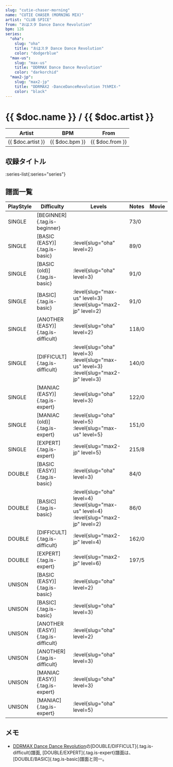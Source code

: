 ```yaml
---
slug: "cutie-chaser-morning"
name: "CUTIE CHASER (MORNING MIX)"
artist: "CLUB SPICE"
from: "おはスタ Dance Dance Revolution"
bpm: 126
series:
  "oha":
    slug: "oha"
    title: "おはスタ Dance Dance Revolution"
    color: "dodgerblue"
  "max-us":
    slug: "max-us"
    title: "DDRMAX Dance Dance Revolution"
    color: "darkorchid"
  "max2-jp":
    slug: "max2-jp"
    title: "DDRMAX2 -DanceDanceRevolution 7thMIX-"
    color: "black"
---
```


# {{ $doc.name }} / {{ $doc.artist }}

|Artist|BPM|From|
|------|---|----|
|{{ $doc.artist }}|{{ $doc.bpm }}|{{ $doc.from }}|

## 収録タイトル

:series-list{:series="series"}

## 譜面一覧

|PlayStyle|Difficulty|Levels|Notes|Movie|
|---------|----------|------|-----|-----|
|SINGLE|[BEGINNER]{.tag.is-beginner}||73/0||
|SINGLE|[BASIC (EASY)]{.tag.is-basic}|:level{slug="oha" level=2}|89/0||
|SINGLE|[BASIC (old)]{.tag.is-basic}|:level{slug="oha" level=3}|91/0||
|SINGLE|[BASIC]{.tag.is-basic}|:level{slug="max-us" level=3} :level{slug="max2-jp" level=2}|91/0||
|SINGLE|[ANOTHER (EASY)]{.tag.is-difficult}|:level{slug="oha" level=2}|118/0||
|SINGLE|[DIFFICULT]{.tag.is-difficult}|:level{slug="oha" level=3} :level{slug="max-us" level=3} :level{slug="max2-jp" level=3}|140/0||
|SINGLE|[MANIAC (EASY)]{.tag.is-expert}|:level{slug="oha" level=3}|122/0||
|SINGLE|[MANIAC (old)]{.tag.is-expert}|:level{slug="oha" level=5} :level{slug="max-us" level=5}|151/0||
|SINGLE|[EXPERT]{.tag.is-expert}|:level{slug="max2-jp" level=5}|215/8||
|DOUBLE|[BASIC (EASY)]{.tag.is-basic}|:level{slug="oha" level=3}|84/0||
|DOUBLE|[BASIC]{.tag.is-basic}|:level{slug="oha" level=4} :level{slug="max-us" level=4} :level{slug="max2-jp" level=2}|86/0||
|DOUBLE|[DIFFICULT]{.tag.is-difficult}|:level{slug="max2-jp" level=4}|162/0||
|DOUBLE|[EXPERT]{.tag.is-expert}|:level{slug="max2-jp" level=6}|197/5||
|UNISON|[BASIC (EASY)]{.tag.is-basic}|:level{slug="oha" level=2}|||
|UNISON|[BASIC]{.tag.is-basic}|:level{slug="oha" level=3}|||
|UNISON|[ANOTHER (EASY)]{.tag.is-difficult}|:level{slug="oha" level=2}|||
|UNISON|[ANOTHER]{.tag.is-difficult}|:level{slug="oha" level=3}|||
|UNISON|[MANIAC (EASY)]{.tag.is-expert}|:level{slug="oha" level=3}|||
|UNISON|[MANIAC]{.tag.is-expert}|:level{slug="oha" level=5}|||

## メモ

- [DDRMAX Dance Dance Revolution](/series/max-us)の[DOUBLE/DIFFICULT]{.tag.is-difficult}譜面, [DOUBLE/EXPERT]{.tag.is-expert}譜面は、[DOUBLE/BASIC]{.tag.is-basic}譜面と同一。
